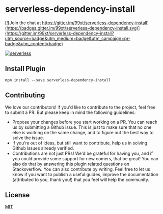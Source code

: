 serverless-dependency-install
=============================

[![Join the chat at https://gitter.im/99xt/serverless-dependency-install](https://badges.gitter.im/99xt/serverless-dependency-install.svg)](https://gitter.im/99xt/serverless-dependency-install?utm_source=badge&utm_medium=badge&utm_campaign=pr-badge&utm_content=badge)

[![serverless](http://public.serverless.com/badges/v3.svg)](http://www.serverless.com)

## Install Plugin

`npm install --save serverless-dependency-install`

## Contributing

We love our contributors! If you'd like to contribute to the project, feel free to submit a PR. But please keep in mind the following guidelines:

* Propose your changes before you start working on a PR. You can reach us by submitting a Github issue. This is just to make sure that no one else is working on the same change, and to figure out the best way to solve the issue.
* If you're out of ideas, but still want to contribute, help us in solving Github issues already verified.
* Contributions are not just PRs! We'd be grateful for having you, and if you could provide some support for new comers, that be great! You can also do that by answering this plugin related questions on Stackoverflow.
You can also contribute by writing. Feel free to let us know if you want to publish a useful guides, improve the documentation (attributed to you, thank you!) that you feel will help the community.

## License

  [MIT](LICENSE)
